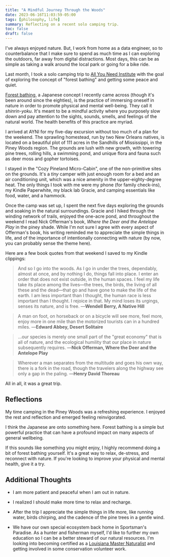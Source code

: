 ```yaml
---
title: "A Mindful Journey Through the Woods"
date: 2023-06-16T11:03:59-05:00
tags: [philosophy, life]
summary: Reflecting on a recent solo camping trip.
toc: false
draft: false
---
```


I've always enjoyed nature. But, I work from home as a data engineer, so to counterbalance that I make sure to spend as much time as I can exploring the outdoors, far away from digital distractions. Most days, this can be as simple as taking a walk around the local park or going for a bike ride.

Last month, I took a solo camping trip to [All You Need Institute](https://allyouneedinstitute.com/) with the goal of exploring the concept of "forest bathing" and getting some peace and quiet.

[Forest bathing](https://www.nationalgeographic.com/travel/article/forest-bathing-nature-walk-health), a Japanese concept I recently came across (though it's been around since the eighties), is the practice of immersing oneself in nature in order to promote physical and mental well-being. They call it *shinrin-yoku*. It's meant to be a mindful activity where you purposely slow down and pay attention to the sights, sounds, smells, and feelings of the natural world. The health benefits of this practice are myriad.

I arrived at AYNI for my five-day excursion without too much of a plan for the weekend. The sprawling homestead, run by two New Orleans natives, is located on a beautiful plot of 111 acres in the Sandhills of Mississippi, in the Piney Woods region. The grounds are lush with new growth, with towering pine trees, rolling hills, a swimming pond, and unique flora and fauna such as deer moss and gopher tortoises.

I stayed in the "Cozy Pineland Micro-Cabin", one of the non-primitive sites on the grounds. It's a *tiny* camper with just enough room for a bed and an air conditioning unit, which was a nice amenity in the upper-eighty-degree heat. The only things I took with me were my phone (for family check-ins), my Kindle Paperwhite, my black lab Gracie, and camping essentials like food, water, and a hammock.

Once the camp was set up, I spent the next five days exploring the grounds and soaking in the natural surroundings. Gracie and I hiked through the winding network of trails, enjoyed the one-acre pond, and throughout the weekend I read Nick Offerman's book, *Where the Deer and the Antelope Play* in the piney shade. While I'm not sure I agree with every aspect of Offerman's book, his writing reminded me to appreciate the simple things in life, and of the importance of intentionally connecting with nature (by now, you can probably sense the theme here).

Here are a few book quotes from that weekend I saved to my Kindle clippings:

> And so I go into the woods. As I go in under the trees, dependably, almost at once, and by nothing I do, things fall into place. I enter an order that does not exist outside, in the human spaces. I feel my life take its place among the lives&mdash;the trees, the birds, the living of all these and the dead&mdash;that go and have gone to make the life of the earth. I am less important than I thought, the human race is less important than I thought. I rejoice in that. My mind loses its urgings, senses its nature, and is free. &mdash;__Wendell Berry, A Native Hill__

> A man on foot, on horseback or on a bicycle will see more, feel more, enjoy more in one mile than the motorized tourists can in a hundred miles. &mdash;__Edward Abbey, Desert Solitaire__

> ...our species is merely one small part of the "great economy" that is all of nature, and the ecological humility that our place in nature subsequently requires. &mdash;__Nick Offerman, Where the Deer and the Antelope Play__

> Wherever a man separates from the multitude and goes his own way, there is a fork in the road, though the travelers along the highway see only a gap in the paling. &mdash;__Henry David Thoreau__

All in all, it was a great trip.

## Reflections

My time camping in the Piney Woods was a refreshing experience. I enjoyed the rest and reflection and emerged feeling reinvigorated.

I think the Japanese are onto something here. Forest bathing is a simple but powerful practice that can have a profound impact on many aspects of general wellbeing.

If this sounds like something you might enjoy, I highly recommend doing a bit of forest bathing yourself. It's a great way to relax, de-stress, and reconnect with nature. If you're looking to improve your physical and mental health, give it a try.

## Additional Thoughts

- I am more patient and peaceful when I am out in nature.

- I realized I should make more time to relax and recharge.

- After the trip I appreciate the simple things in life more, like running water, birds chirping, and the cadence of the pine trees in a gentle wind.

- We have our own special ecosystem back home in Sportsman's Paradise. As a hunter and fisherman myself, I'd like to further my own education so I can be a better steward of our natural resources. I'm looking into becoming certified as a [Louisiana Master Naturalist](https://www.louisianamasternaturalist.org/) and getting involved in some conservation volunteer work.